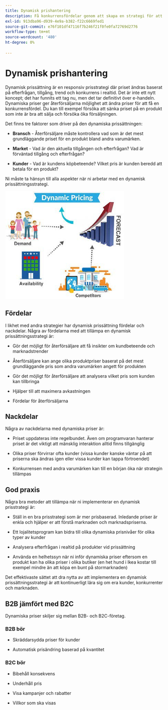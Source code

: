 ```yaml
---
title: Dynamisk prishantering
description: Få konkurrensfördelar genom att skapa en strategi för att dynamiskt ändra produktpriserna baserat på marknadsvillkoren.
exl-id: 913dba96-d939-4e9a-b382-f22c6669fed1
source-git-commit: e76f101df47116f7b246f21f0fe0fa72769d2776
workflow-type: tm+mt
source-wordcount: '480'
ht-degree: 0%

---
```


# Dynamisk prishantering

Dynamisk prissättning är en responsiv prisstrategi där priset ändras baserat på efterfrågan, tillgång, trend och konkurrens i realtid. Det är inte ett nytt koncept; det har funnits ett tag nu, men det tar definitivt över e-handeln. Dynamiska priser ger återförsäljarna möjlighet att ändra priser för att få en konkurrensfördel. Du kan till exempel försöka att sänka priset på en produkt som inte är bra att sälja och försöka öka försäljningen.

Det finns tre faktorer som driver på den dynamiska prissättningen:

- **Bransch** - Återförsäljare måste kontrollera vad som är det mest grundläggande priset för en produkt bland andra varumärken.

- **Market** - Vad är den aktuella tillgången och efterfrågan? Vad är förväntad tillgång och efterfrågan?

- **Kunder** - Vad är kundens köpbeteende? Vilket pris är kunden beredd att betala för en produkt?

Ni måste ta hänsyn till alla aspekter när ni arbetar med en dynamisk prissättningsstrategi.

![Dynamisk prissättning](../../assets/playbooks/dynamic-pricing-diagram.png)

## Fördelar

I likhet med andra strategier har dynamisk prissättning fördelar och nackdelar. Några av fördelarna med att tillämpa en dynamisk prissättningsstrategi är:

- Gör det möjligt för återförsäljare att få insikter om kundbeteende och marknadstrender

- Återförsäljare kan ange olika produktpriser baserat på det mest grundläggande pris som andra varumärken angett för produkten

- Gör det möjligt för återförsäljare att analysera vilket pris som kunden kan tillbringa

- Hjälper till att maximera avkastningen

- Fördelar för återförsäljarna

## Nackdelar

Några av nackdelarna med dynamiska priser är:

- Priset uppdateras inte regelbundet. Även om programvaran hanterar priset är det viktigt att mänsklig interaktion alltid finns tillgänglig

- Olika priser förvirrar ofta kunder (vissa kunder kanske väntar på att priserna ska ändras igen eller vissa kunder kan tappa förtroendet)

- Konkurrensen med andra varumärken kan till en början öka när strategin tillämpas

## God praxis

Några bra metoder att tillämpa när ni implementerar en dynamisk prisstrategi är:

- Ställ in en bra prisstrategi som är mer prisbaserad. Inledande priser är enkla och hjälper er att förstå marknaden och marknadspriserna.

- Ett lojalitetsprogram kan bidra till olika dynamiska prisnivåer för olika typer av kunder

- Analysera efterfrågan i realtid på produkter vid prissättning

- Använda en helhetssyn när ni inför dynamiska priser eftersom en produkt kan ha olika priser i olika butiker (en het hund i Ikea kostar till exempel mindre än att köpa en bunt på stormarknaden)

Det effektivaste sättet att dra nytta av att implementera en dynamisk prissättningsstrategi är att kontinuerligt lära sig om era kunder, konkurrenter och marknaden.

## B2B jämfört med B2C

Dynamiska priser skiljer sig mellan B2B- och B2C-företag.

### B2B bör

- Skräddarsydda priser för kunder

- Automatisk prisändring baserad på kvantitet

### B2C bör

- Bibehåll konsekvens

- Underhåll pris

- Visa kampanjer och rabatter

- Villkor som ska visas
